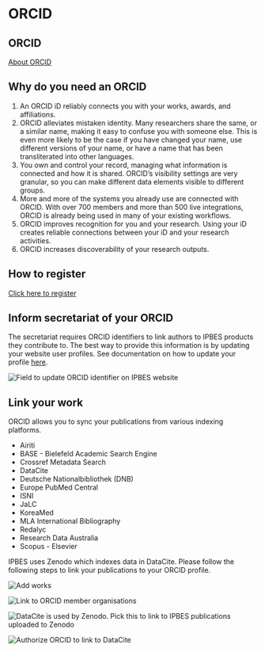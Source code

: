 # ORCID

## ORCID

[About ORCID](https://orcid.org/about/what-is-orcid/mission)

## Why do you need an ORCID

1. An ORCID iD reliably connects you with your works, awards, and affiliations.&#x20;
2. ORCID alleviates mistaken identity. Many researchers share the same, or a similar name, making it easy to confuse you with someone else. This is even more likely to be the case if you have changed your name, use different versions of your name, or have a name that has been transliterated into other languages.&#x20;
3. You own and control your record, managing what information is connected and how it is shared. ORCID’s visibility settings are very granular, so you can make different data elements visible to different groups.
4. More and more of the systems you already use are connected with ORCID. With over 700 members and more than 500 live integrations, ORCID is already being used in many of your existing workflows.&#x20;
5. ORCID improves recognition for you and your research. Using your iD creates reliable connections between your iD and your research activities.&#x20;
6. ORCID increases discoverability of your research outputs.&#x20;

## How to register

[Click here to register](https://orcid.org/register)

## Inform secretariat of your ORCID

The secretariat requires ORCID identifiers to link authors to IPBES products they contribute to. The best way to provide this information is by updating your website user profiles. See documentation on how to update your profile [here](https://docs.ipbes.net/account/account#view-and-update-profile).

![Field to update ORCID identifier on IPBES website](../.gitbook/assets/update\_orcid.jpg)

## Link your work

ORCID allows you to sync your publications from various indexing platforms.

* Airiti
* BASE - Bielefeld Academic Search Engine
* Crossref Metadata Search
* DataCite
* Deutsche Nationalbibliothek (DNB)
* Europe PubMed Central
* ISNI
* JaLC
* KoreaMed
* MLA International Bibliography
* Redalyc
* Research Data Australia
* Scopus - Elsevier

IPBES uses Zenodo which indexes data in DataCite. Please follow the following steps to link your publications to your ORCID profile.

![Add works](../.gitbook/assets/orcid\_link\_works\_1.jpg)

![Link to ORCID member organisations](<../.gitbook/assets/orcid\_link\_works\_2 (1).jpg>)

![DataCite is used by Zenodo. Pick this to link to IPBES publications uploaded to Zenodo](../.gitbook/assets/orcid\_link\_works\_3.jpg)

![Authorize ORCID to link to DataCite](../.gitbook/assets/orcid\_link\_works\_4.jpg)
